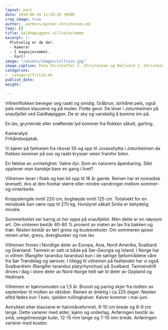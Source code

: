 ```yaml
---
layout: post
date: 2019-06-20 11:29:28 +0200
crop_image: true
author: _authors/gunnar-christensen.md
tags: []
title: Galdhøpiggens villreinstamme
excerpt: |-
  Plutselig er de der.
  - Kamera!
  - I bagasjerommet.
  - Fort!
image: "/assets/images/villrein.jpg"
image_caption: Foto Christoffer J. Christensen og Hallvard J. Christensen
categories:
- _category/fritid.md
publish_date: 
weight: 

---
```

Villreinflokken beveger seg raskt og smidig. Gråbrun, strihåret pels, også pels mellom klauvene og på mulen. Flotte gevir. De lever i Jotunheimen på snaufjellet ved Galdhøpiggen. De er sky og vanskelig å komme inn på.

En lav, gryntende eller snøftende lyd kommer fra flokken såkalt, garting.

Kameralyd.  
Frihåndsopptak.

Vi kjører på fjellveien fra riksvei 55 og opp til Juvasshytta i Jotunheimen da flokken kommer på oss og raskt krysser veien framfor bilen.

En følelse av uvirkelighet. Vakre dyr. Som en naturens åpenbaring. Slikt opplever man kanskje bare en gang i livet?

Villreinen lever i flokk og kan bli opp til 18 år gamle. Reinen har et nomadisk levesett, dvs at den foretar større eller mindre vandringer mellom sommer- og vinterbeite.

Kroppslengde inntil 220 cm, boghøyde inntil 125 cm. Totalvekt for en reinsbukk kan være opp til 270 kg. Hundyret såkalt Simla er betydelig mindre.

Sommerbeitet ser karrig ut her oppe på snaufjellet. Men dette er en nøysom art. Om vinteren består 40-80 % prosent av maten av lav fra bakken og trær. Resten består av tørt gress og buskevekster. Om sommeren spiser reinen urter, gress, dvergbusker og noe lav.

Villreinen finnes i Nordlige deler av Europa, Asia, Nord-Amerika, Svalbard og Grønland. Tamrein er satt ut både på Sør-Georgia og Island. I Norge har vi villrein (Rangifer tarandus tarandus) kun i de sørlige fjellområdene våre fra Sør Trøndelag og sørover. I tillegg til villreinen på fastlandet har vi også Svalbardrein (Rangifer tarandus platyrhynchus) på Svalbard. Tamreindrift drives i dag i store deler av Nord-Norge helt sør til deler av Oppland og Hedmark.

Villreinen er kjønnsmoden ca 1,5 år. Brunst og paring skjer fra midten av september til midten av oktober. Reinen er drektig i ca 225 dager. Nesten alltid fødes kun 1 kalv, sjelden tvillingkalver. Kalver kommer i mai-juni.

Avtrykket etter klauvene er halvmåneformet, 9-10 cm brede og 8-9 cm lange. Dette varierer med alder, kjønn og underlag. Avføringen består av små, uregelmessige kuler, 12-15 mm lange og 7-10 mm brede. Avføringen varierer med kosten.